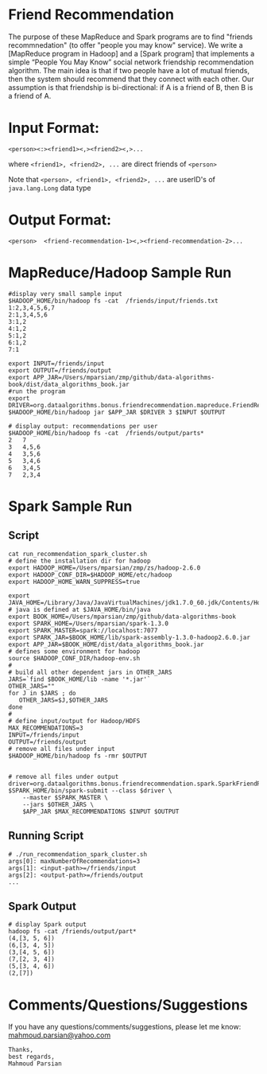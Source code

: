 Friend Recommendation
=====================
The purpose of these MapReduce and Spark programs are to find "friends recommnedation" (to offer "people you may know" service). We write a [MapReduce program in Hadoop] and a [Spark program] that implements a simple “People You May Know” social network friendship recommendation algorithm. The main idea is that if two people have a lot of mutual friends, then the system should recommend that they connect with each other. Our assumption is that friendship is bi-directional: if A is a friend of B, then B is a friend of A.

Input Format:
=============
````
<person><:><friend1><,><friend2><,>...
````

where ````<friend1>, <friend2>, ...```` are direct friends of ````<person>````

Note that ````<person>, <friend1>, <friend2>, ...```` are userID's of ````java.lang.Long```` data type 

Output Format:
==============
````
<person>  <friend-recommendation-1><,><friend-recommendation-2>...
````

MapReduce/Hadoop Sample Run
===========================
````
#display very small sample input
$HADOOP_HOME/bin/hadoop fs -cat  /friends/input/friends.txt
1:2,3,4,5,6,7
2:1,3,4,5,6
3:1,2
4:1,2
5:1,2
6:1,2
7:1

export INPUT=/friends/input
export OUTPUT=/friends/output
export APP_JAR=/Users/mparsian/zmp/github/data-algorithms-book/dist/data_algorithms_book.jar
#run the program
export DRIVER=org.dataalgorithms.bonus.friendrecommendation.mapreduce.FriendRecommendationDriver
$HADOOP_HOME/bin/hadoop jar $APP_JAR $DRIVER 3 $INPUT $OUTPUT

# display output: recommendations per user
$HADOOP_HOME/bin/hadoop fs -cat  /friends/output/parts*
2	7
3	4,5,6
4	3,5,6
5	3,4,6
6	3,4,5
7	2,3,4
````


Spark Sample Run
================

Script
------
````
cat run_recommendation_spark_cluster.sh
# define the installation dir for hadoop
export HADOOP_HOME=/Users/mparsian/zmp/zs/hadoop-2.6.0
export HADOOP_CONF_DIR=$HADOOP_HOME/etc/hadoop
export HADOOP_HOME_WARN_SUPPRESS=true

export JAVA_HOME=/Library/Java/JavaVirtualMachines/jdk1.7.0_60.jdk/Contents/Home
# java is defined at $JAVA_HOME/bin/java
export BOOK_HOME=/Users/mparsian/zmp/github/data-algorithms-book
export SPARK_HOME=/Users/mparsian/spark-1.3.0
export SPARK_MASTER=spark://localhost:7077
export SPARK_JAR=$BOOK_HOME/lib/spark-assembly-1.3.0-hadoop2.6.0.jar
export APP_JAR=$BOOK_HOME/dist/data_algorithms_book.jar
# defines some environment for hadoop
source $HADOOP_CONF_DIR/hadoop-env.sh
#
# build all other dependent jars in OTHER_JARS
JARS=`find $BOOK_HOME/lib -name '*.jar'`
OTHER_JARS=""
for J in $JARS ; do 
   OTHER_JARS=$J,$OTHER_JARS
done
#
# define input/output for Hadoop/HDFS
MAX_RECOMMENDATIONS=3
INPUT=/friends/input 
OUTPUT=/friends/output
# remove all files under input
$HADOOP_HOME/bin/hadoop fs -rmr $OUTPUT


# remove all files under output
driver=org.dataalgorithms.bonus.friendrecommendation.spark.SparkFriendRecommendation
$SPARK_HOME/bin/spark-submit --class $driver \
	--master $SPARK_MASTER \
	--jars $OTHER_JARS \
	$APP_JAR $MAX_RECOMMENDATIONS $INPUT $OUTPUT
````

Running Script
--------------
````
# ./run_recommendation_spark_cluster.sh
args[0]: maxNumberOfRecommendations=3
args[1]: <input-path>=/friends/input
args[2]: <output-path>=/friends/output
...
````

Spark Output
------------
````
# display Spark output
hadoop fs -cat /friends/output/part*
(4,[3, 5, 6])
(6,[3, 4, 5])
(3,[4, 5, 6])
(7,[2, 3, 4])
(5,[3, 4, 6])
(2,[7])
````


Comments/Questions/Suggestions
==============================
If you have any questions/comments/suggestions, please let me know: mahmoud.parsian@yahoo.com

````
Thanks,
best regards,
Mahmoud Parsian
```` 
